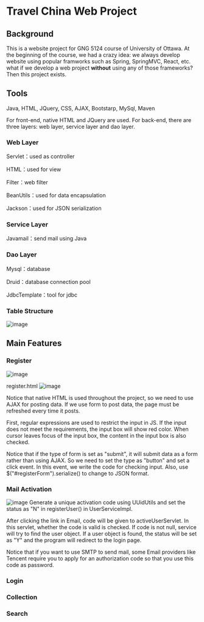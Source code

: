 # Travel China Web Project
## Background
This is a website project for GNG 5124 course of University of Ottawa. At the beginning of the course, we had a crazy idea: we always develop website using popular framworks such as Spring, SpringMVC, React, etc. what if we develop a web project **without** using any of those frameworks? Then this project exists.

## Tools
Java, HTML, JQuery, CSS, AJAX, Bootstarp, MySql, Maven

For front-end, native HTML and JQuery are used. For back-end, there are three layers: web layer, service layer and dao layer.

### Web Layer

Servlet：used as controller

HTML：used for view

Filter：web filter

BeanUtils：used for data encapsulation

Jackson：used for JSON serialization

### Service Layer

Javamail：send mail using Java

### Dao Layer

Mysql：database

Druid：database connection pool

JdbcTemplate：tool for jdbc

### Table Structure
![image](https://user-images.githubusercontent.com/81521033/179344168-cb800c93-1aa9-4d7b-a331-9ebf372afea5.png)

## Main Features
### Register
![image](https://user-images.githubusercontent.com/81521033/179386143-1e44d086-a518-45dc-94a1-5b6df81292ff.png)

register.html
![image](https://user-images.githubusercontent.com/81521033/179386199-3f321260-554a-48c5-b995-33dce17de427.png)

Notice that native HTML is used throughout the project, so we need to use AJAX for posting data. If we use form to post data, the page must be refreshed every time it posts. 

First, regular expressions are used to restrict the input in JS. If the input does not meet the requirements, the input box will show red color. When cursor leaves focus of the input box, the content in the input box is also checked.

Notice that if the type of form is set as "submit", it will submit data as a form rather than using AJAX. So we need to set the type as "button" and set a click event. In this event, we write the code for checking input. Also, use $("#registerForm").serialize() to change to JSON format.

### Mail Activation
![image](https://user-images.githubusercontent.com/81521033/179387326-4638f520-dad7-403d-aa84-e6715891c343.png)
Generate a unique activation code using UUidUtils and set the status as "N" in registerUser() in UserServiceImpl. 

After clicking the link in Email, code will be given to activeUserServlet. In this servlet, whether the code is valid is checked. If code is not null, service will try to find the user object. If a user object is found, the status will be set as "Y" and the program will redirect to the login page.

Notice that if you want to use SMTP to send mail, some Email providers like Tencent require you to apply for an authorization code so that you use this code as password.

### Login

### Collection

### Search



